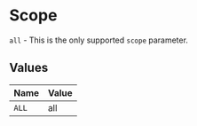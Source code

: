 # Scope

`all` - This is the only supported `scope` parameter.


## Values

| Name  | Value |
| ----- | ----- |
| `ALL` | all   |